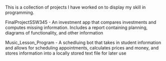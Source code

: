 This is a collection of projects I have worked on to display my skill in programming. 

FinalProjectSSW345 - An investment app that compares investments and computes missing information. Includes a report containing planning, diagrams of functionality, and other information

Music_Lesson_Program - A schedluing bot that takes in student information and allows for scheduling appointments, calculates prices and money, and stores information into a locally stored text file for later use
